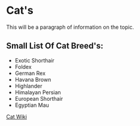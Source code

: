 # Cat's

This will be a paragraph of information on the topic.

## Small List Of Cat Breed's:
- Exotic Shorthair
- Foldex
- German Rex
- Havana Brown
- Highlander
- Himalayan Persian
- European Shorthair
- Egyptian Mau

[Cat Wiki](https://en.wikipedia.org/wiki/List_of_cat_breeds)